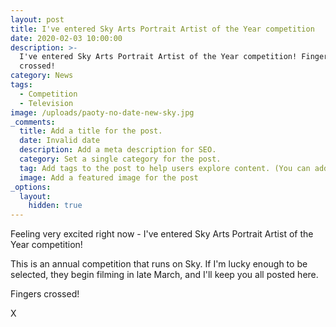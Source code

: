 ```yaml
---
layout: post
title: I've entered Sky Arts Portrait Artist of the Year competition
date: 2020-02-03 10:00:00
description: >-
  I've entered Sky Arts Portrait Artist of the Year competition! Fingers
  crossed!
category: News
tags:
  - Competition
  - Television
image: /uploads/paoty-no-date-new-sky.jpg
_comments:
  title: Add a title for the post.
  date: Invalid date
  description: Add a meta description for SEO.
  category: Set a single category for the post.
  tag: Add tags to the post to help users explore content. (You can add multiple.)
  image: Add a featured image for the post
_options:
  layout:
    hidden: true
---
```


Feeling very excited right now - I've entered Sky Arts Portrait Artist of the Year competition\!

This is an annual competition that runs on Sky. If I'm lucky enough to be selected, they begin filming in late March, and I'll keep you all posted here.

Fingers crossed\!

X